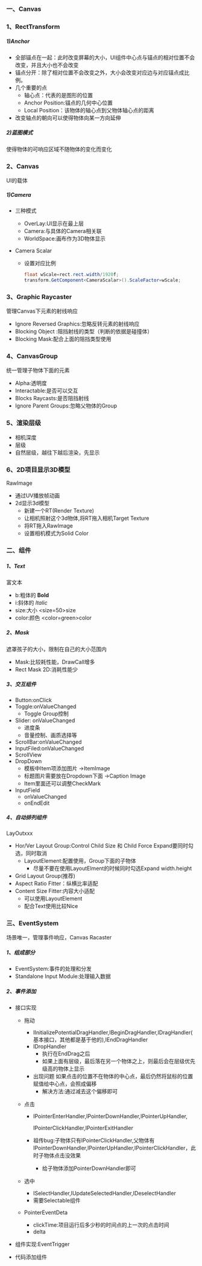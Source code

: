 ### 一、Canvas

### 1、RectTransform

##### 1)Anchor

+ 全部锚点在一起：此时改变屏幕的大小，UI组件中心点与锚点的相对位置不会改变，并且大小也不会改变
+ 锚点分开：除了相对位置不会改变之外，大小会改变对应边与对应锚点成比例。
+ 几个重要的点
  + 轴心点：代表的是图形的位置
  + Anchor Position:锚点的几何中心位置
  + Local Position：该物体的轴心点到父物体轴心点的距离
+ 改变轴点的朝向可以使得物体向某一方向延伸

##### 2)蓝图模式

使得物体的可响应区域不随物体的变化而变化

### 2、Canvas

UI的载体

##### 1)Camera

+ 三种模式

  + OverLay:UI显示在最上层
  + Camera:与具体的Camera相关联
  + WorldSpace:画布作为3D物体显示

+ Camera Scalar

  + 设置对应比例

    ```c#
    float wScale=rect.rect.width/1920f;
    transform.GetComponent<CameraScalar>().ScaleFactor=wScale;
    ```

### 3、Graphic Raycaster

管理Canvas下元素的射线响应

+ Ignore Reversed Graphics:忽略反转元素的射线响应
+ Blocking Object :阻挡射线的类型（判断的依据是碰撞体）
+ Blocking Mask:配合上面的阻挡类型使用

### 4、CanvasGroup

统一管理子物体下面的元素

+ Alpha:透明度
+ Interactable:是否可以交互
+ Blocks Raycasts:是否阻挡射线
+ Ignore Parent Groups:忽略父物体的Group

### 5、渲染层级

+ 相机深度
+ 层级
+ 自然层级，越往下越后渲染，先显示

### 6、2D项目显示3D模型

RawImage

+ 通过UV播放帧动画
+ 2d显示3d模型
  + 新建一个RT(Render Texture)
  + 让相机照射这个3d物体,将RT拖入相机Target Texture
  + 将RT拖入RawImage
  + 设置相机模式为Solid Color



### 二、组件

##### 1、Text

富文本

+ b:粗体的   <b>Bold</b>
+ i:斜体的  <i>Italic</i>
+ size:大小 <size=50>size</size>
+ color:颜色 <color=green>color</color>

##### 2、Mask

遮罩孩子的大小，限制在自己的大小范围内

+ Mask:比较耗性能，DrawCall增多
+ Rect Mask 2D:消耗性能少

##### 3、交互组件

+ Button:onClick
+ Toggle:onValueChanged
  + Toggle Group控制
+ Slider:  onValueChanged
  + 进度条
  + 音量控制、画质选择等
+ ScrollBar:onValueChanged
+ InputFiled:onValueChanged
+ ScrollView
+ DropDown
  + 模板中Item项添加图片 ->ItemImage
  + 标题图片需要放在Dropdown下面 ->Caption Image
  + Item里面还可以调整CheckMark
+ InputField
  + onValueChanged
  + onEndEdit

##### 4、自动排列组件

LayOutxxx

+ Hor/Ver Layout Group:Control Child Size 和 Child Force Expand要同时勾选，同时取消
  + LayoutElement:配置使用，Group下面的子物体
    + 尽量不要在使用LayoutElment的时候同时勾选Expand width.height
+ Grid Layout Group(推荐)
+ Aspect Ratio Fitter：纵横比率适配
+ Content Size Fitter:内容大小适配
  + 可以使用LayoutElement
  + 配合Text使用比较Nice



### 三、EventSystem

场景唯一，管理事件响应，Canvas Racaster	

##### 1、组成部分

+ EventSystem:事件的处理和分发
+ Standalone Input Module:处理输入数据

##### 2、事件添加

+ 接口实现

  + 拖动

    + IInitializePotentialDragHandler,IBeginDragHandler,IDragHandler(基本接口，其他都是基于他的),IEndDragHandler
    + IDropHandler
      + 执行在EndDrag之后
      + 如果上面有层级，最后落在另一个物体之上，则最后会在层级优先级高的物体上显示
    + 出现问题 如果点击的位置不在物体的中心点，最后仍然将鼠标的位置赋值给中心点，会照成偏移
      + 解决方法:通过减去这个偏移即可

  + 点击

    + IPointerEnterHandler,IPointerDownHandler,IPointerUpHandler,

      IPointerClickHandler,IPointerExitHandler

    + 祖传bug:子物体只有IPointerClickHandler,父物体有IPointerDownHandler,IPointerUpHandler,IPointerClickHandler，此时子物体点击没效果

      + 给子物体添加PointerDownHandler即可

  + 选中

    + ISelectHandler,IUpdateSelectedHandler,IDeselectHandler
    + 需要Selectable组件

  + PointerEventDeta

    + clickTime:项目运行后多少秒的时间点的上一次的点击时间
    + delta

+ 组件实现:EventTrigger

+ 代码添加组件





















